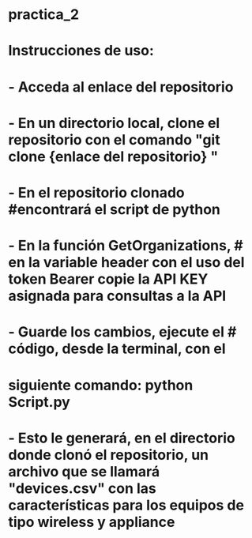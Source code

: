 # practica_2
# Instrucciones de uso:
# - Acceda al enlace del repositorio

# - En un directorio local, clone el repositorio con el comando "git clone {enlace del repositorio} "

# - En el repositorio clonado #encontrará el script de python

# - En la función GetOrganizations, # en la variable header con el uso del  token Bearer copie la API KEY asignada para consultas a la API

# -  Guarde los cambios, ejecute el # código, desde la terminal, con el 
# siguiente comando: python Script.py

# - Esto le generará, en el directorio  donde clonó el repositorio, un  archivo que se llamará "devices.csv" con las características  para los equipos de tipo wireless y appliance
